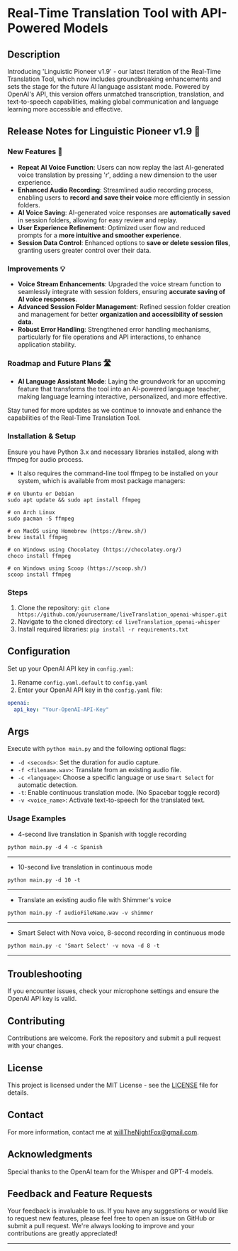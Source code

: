# Real-Time Translation Tool with API-Powered Models

## Description
Introducing 'Linguistic Pioneer v1.9' - our latest iteration of the Real-Time Translation Tool, which now includes groundbreaking enhancements and sets the stage for the future AI language assistant mode. Powered by OpenAI's API, this version offers unmatched transcription, translation, and text-to-speech capabilities, making global communication and language learning more accessible and effective.

## Release Notes for Linguistic Pioneer v1.9 🚀
### New Features 🌟
- **Repeat AI Voice Function**: Users can now replay the last AI-generated voice translation by pressing 'r', adding a new dimension to the user experience.
- **Enhanced Audio Recording**: Streamlined audio recording process, enabling users to **record and save their voice** more efficiently in session folders.
- **AI Voice Saving**: AI-generated voice responses are **automatically saved** in session folders, allowing for easy review and replay.
- **User Experience Refinement**: Optimized user flow and reduced prompts for a **more intuitive and smoother experience**.
- **Session Data Control**: Enhanced options to **save or delete session files**, granting users greater control over their data.

### Improvements 💡
- **Voice Stream Enhancements**: Upgraded the voice stream function to seamlessly integrate with session folders, ensuring **accurate saving of AI voice responses**.
- **Advanced Session Folder Management**: Refined session folder creation and management for better **organization and accessibility of session data**.
- **Robust Error Handling**: Strengthened error handling mechanisms, particularly for file operations and API interactions, to enhance application stability.

### Roadmap and Future Plans 🛣️
- **AI Language Assistant Mode**: Laying the groundwork for an upcoming feature that transforms the tool into an AI-powered language teacher, making language learning interactive, personalized, and more effective.

Stay tuned for more updates as we continue to innovate and enhance the capabilities of the Real-Time Translation Tool.


### Installation & Setup
Ensure you have Python 3.x and necessary libraries installed, along with ffmpeg for audio process.

- It also requires the command-line tool ffmpeg to be installed on your system, which is available from most package managers:
```
# on Ubuntu or Debian
sudo apt update && sudo apt install ffmpeg

# on Arch Linux
sudo pacman -S ffmpeg

# on MacOS using Homebrew (https://brew.sh/)
brew install ffmpeg

# on Windows using Chocolatey (https://chocolatey.org/)
choco install ffmpeg

# on Windows using Scoop (https://scoop.sh/)
scoop install ffmpeg
```

### Steps
1. Clone the repository: `git clone https://github.com/yourusername/liveTranslation_openai-whisper.git`
2. Navigate to the cloned directory: `cd liveTranslation_openai-whisper`
3. Install required libraries: `pip install -r requirements.txt`

## Configuration
Set up your OpenAI API key in `config.yaml`:
1. Rename `config.yaml.default` to `config.yaml`
2. Enter your OpenAI API key in the `config.yaml` file:
```yaml
openai:
  api_key: "Your-OpenAI-API-Key"
```

## Args
Execute with `python main.py` and the following optional flags:
- `-d <seconds>`: Set the duration for audio capture.
- `-f <filename.wav>`: Translate from an existing audio file.
- `-c <language>`: Choose a specific language or use `Smart Select` for automatic detection.
- `-t`: Enable continuous translation mode. (No Spacebar toggle record)
- `-v <voice_name>`: Activate text-to-speech for the translated text.


### Usage Examples

- 4-second live translation in Spanish with toggle recording
  
`python main.py -d 4 -c Spanish`

---

- 10-second live translation in continuous mode

`python main.py -d 10 -t`

---

- Translate an existing audio file with Shimmer's voice
  
`python main.py -f audioFileName.wav -v shimmer`

---


- Smart Select with Nova voice, 8-second recording in continuous mode
  
`python main.py -c 'Smart Select' -v nova -d 8 -t`

---


## Troubleshooting
If you encounter issues, check your microphone settings and ensure the OpenAI API key is valid.

## Contributing
Contributions are welcome. Fork the repository and submit a pull request with your changes.

## License
This project is licensed under the MIT License - see the [LICENSE](LICENSE) file for details.

## Contact
For more information, contact me at [willTheNightFox@gmail.com](mailto:willTheNightFox@gmail.com).

## Acknowledgments
Special thanks to the OpenAI team for the Whisper and GPT-4 models.

## Feedback and Feature Requests
Your feedback is invaluable to us. If you have any suggestions or would like to request new features, please feel free to open an issue on GitHub or submit a pull request. We're always looking to improve and your contributions are greatly appreciated!

---
